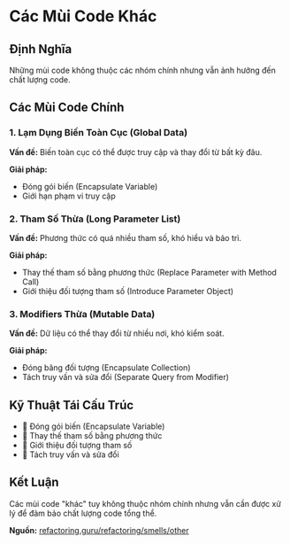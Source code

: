 # **Các Mùi Code Khác**

## **Định Nghĩa**
Những mùi code không thuộc các nhóm chính nhưng vẫn ảnh hưởng đến chất lượng code.

## **Các Mùi Code Chính**

### **1. Lạm Dụng Biến Toàn Cục (Global Data)**
**Vấn đề:** Biến toàn cục có thể được truy cập và thay đổi từ bất kỳ đâu.

**Giải pháp:**
- Đóng gói biến (Encapsulate Variable)
- Giới hạn phạm vi truy cập

### **2. Tham Số Thừa (Long Parameter List)**
**Vấn đề:** Phương thức có quá nhiều tham số, khó hiểu và bảo trì.

**Giải pháp:**
- Thay thế tham số bằng phương thức (Replace Parameter with Method Call)
- Giới thiệu đối tượng tham số (Introduce Parameter Object)

### **3. Modifiers Thừa (Mutable Data)**
**Vấn đề:** Dữ liệu có thể thay đổi từ nhiều nơi, khó kiểm soát.

**Giải pháp:**
- Đóng băng đối tượng (Encapsulate Collection)
- Tách truy vấn và sửa đổi (Separate Query from Modifier)

## **Kỹ Thuật Tái Cấu Trúc**
- 🔧 Đóng gói biến (Encapsulate Variable)
- 🔧 Thay thế tham số bằng phương thức
- 🔧 Giới thiệu đối tượng tham số
- 🔧 Tách truy vấn và sửa đổi

## **Kết Luận**
Các mùi code "khác" tuy không thuộc nhóm chính nhưng vẫn cần được xử lý để đảm bảo chất lượng code tổng thể.

**Nguồn:** [refactoring.guru/refactoring/smells/other](https://refactoring.guru/refactoring/smells/other)
